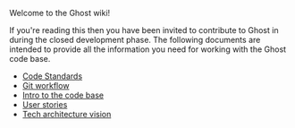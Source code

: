 Welcome to the Ghost wiki!

If you're reading this then you have been invited to contribute to Ghost in during the closed development phase. The following documents are intended to provide all the information you need for working with the Ghost code base.

* [Code Standards](Code-Standards)
* [Git workflow](Git-workflow)
* [Intro to the code base](code-structure)
* [User stories](user-stories)
* [Tech architecture vision](Tech-Architecture-Vision)